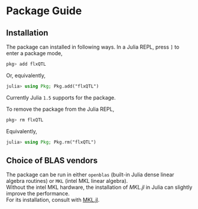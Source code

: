 # Package Guide


## Installation

The package can installed in following ways.
In a Julia REPL, press `]` to enter a package mode,

```julia
pkg> add flxQTL
```

Or, equivalently, 

```julia
julia> using Pkg; Pkg.add("flxQTL")
```
Currently Julia `1.5` supports for the package.


To remove the package from the Julia REPL,

```julia
pkg> rm flxQTL
```
Equivalently,

```julia
julia> using Pkg; Pkg.rm("flxQTL")
```


## Choice of BLAS vendors 

The package can be run in either `openblas` (built-in Julia dense linear algebra routines) or `MKL` (intel MKL linear algebra).  
Without the intel MKL hardware, the installation of *MKL.jl* in Julia can slightly improve the performance.  
For its installation, consult with [MKL.jl](https://github.com/JuliaComputing/MKL.jl).

